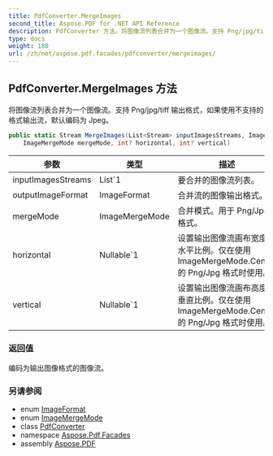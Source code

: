 ```yaml
---
title: PdfConverter.MergeImages
second_title: Aspose.PDF for .NET API Reference
description: PdfConverter 方法。将图像流列表合并为一个图像流。支持 Png/jpg/tiff 输出格式，如果使用不支持的格式输出流，默认编码为 Jpeg。
type: docs
weight: 180
url: /zh/net/aspose.pdf.facades/pdfconverter/mergeimages/
---
```

## PdfConverter.MergeImages 方法

将图像流列表合并为一个图像流。支持 Png/jpg/tiff 输出格式，如果使用不支持的格式输出流，默认编码为 Jpeg。

```csharp
public static Stream MergeImages(List<Stream> inputImagesStreams, ImageFormat outputImageFormat, 
    ImageMergeMode mergeMode, int? horizontal, int? vertical)
```

| 参数 | 类型 | 描述 |
| --- | --- | --- |
| inputImagesStreams | List`1 | 要合并的图像流列表。 |
| outputImageFormat | ImageFormat | 合并流的图像输出格式。 |
| mergeMode | ImageMergeMode | 合并模式。用于 Png/Jpg 格式。 |
| horizontal | Nullable`1 | 设置输出图像流画布宽度的水平比例。仅在使用 ImageMergeMode.Center 的 Png/Jpg 格式时使用。 |
| vertical | Nullable`1 | 设置输出图像流画布高度的垂直比例。仅在使用 ImageMergeMode.Center 的 Png/Jpg 格式时使用。 |

### 返回值

编码为输出图像格式的图像流。

### 另请参阅

* enum [ImageFormat](../../../aspose.pdf.drawing/imageformat/)
* enum [ImageMergeMode](../../imagemergemode/)
* class [PdfConverter](../)
* namespace [Aspose.Pdf.Facades](../../../aspose.pdf.facades/)
* assembly [Aspose.PDF](../../../)